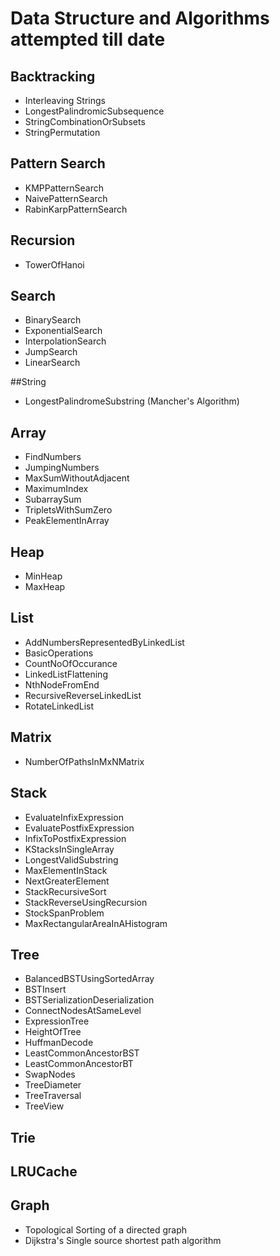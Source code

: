 # Data Structure and Algorithms attempted till date

Backtracking
-----------------------------
- Interleaving Strings
- LongestPalindromicSubsequence
- StringCombinationOrSubsets
- StringPermutation

Pattern Search
------------------------------
- KMPPatternSearch
- NaivePatternSearch
- RabinKarpPatternSearch

Recursion
------------------------------
- TowerOfHanoi

Search
-------------------------------
- BinarySearch
- ExponentialSearch 
- InterpolationSearch
- JumpSearch
- LinearSearch

##String
- LongestPalindromeSubstring (Mancher's Algorithm)

Array
-------------------------------
- FindNumbers
- JumpingNumbers
- MaxSumWithoutAdjacent
- MaximumIndex	
- SubarraySum
- TripletsWithSumZero
- PeakElementInArray

Heap
-------------------------------
- MinHeap
- MaxHeap

List
------------------------------
- AddNumbersRepresentedByLinkedList
- BasicOperations
- CountNoOfOccurance 
- LinkedListFlattening 
- NthNodeFromEnd 
- RecursiveReverseLinkedList
- RotateLinkedList

Matrix
---------------------------------
- NumberOfPathsInMxNMatrix

Stack
--------------------------------
- EvaluateInfixExpression		
- EvaluatePostfixExpression	
- InfixToPostfixExpression	
- KStacksInSingleArray		
- LongestValidSubstring		
- MaxElementInStack			
- NextGreaterElement			
- StackRecursiveSort			
- StackReverseUsingRecursion	
- StockSpanProblem
- MaxRectangularAreaInAHistogram

Tree
---------------------------------
- BalancedBSTUsingSortedArray
- BSTInsert
- BSTSerializationDeserialization
- ConnectNodesAtSameLevel		
- ExpressionTree				
- HeightOfTree				
- HuffmanDecode
- LeastCommonAncestorBST
- LeastCommonAncestorBT			
- SwapNodes
- TreeDiameter				
- TreeTraversal				
- TreeView		

Trie
------------------------------------

LRUCache
------------------------------------

Graph
------------------------------------
- Topological Sorting of a directed graph
- Dijkstra's Single source shortest path algorithm
